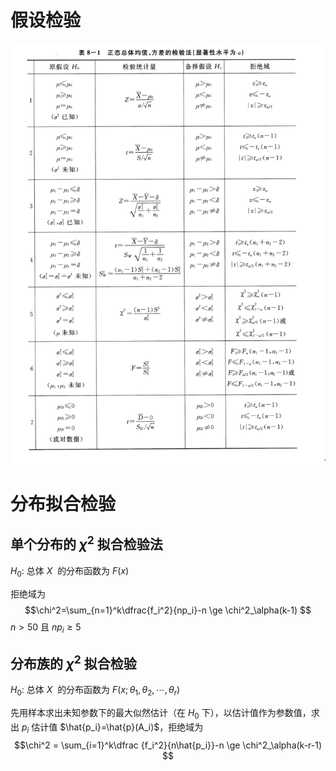 
# 假设检验
![](files/Pasted%20image%2020231228205436.png)

# 分布拟合检验

## 单个分布的 $\chi^2$ 拟合检验法

$H_0$: 总体 $X$  的分布函数为 $F(x)$

拒绝域为 
$$\chi^2=\sum_{n=1}^k\dfrac{f_i^2}{np_i}-n \ge \chi^2_\alpha(k-1)
$$
$n > 50$ 且 $np_i \ge 5$

## 分布族的 $\chi^2$ 拟合检验

$H_0$: 总体 $X$  的分布函数为 $F(x; \theta_1, \theta_2, \cdots, \theta_r)$

先用样本求出未知参数下的最大似然估计（在 $H_0$ 下），以估计值作为参数值，求出 $p_i$ 估计值 $\hat{p_i}=\hat{p}(A_i)$，拒绝域为 
$$\chi^2 = \sum_{i=1}^k\dfrac {f_i^2}{n\hat{p_i}}-n \ge \chi^2_\alpha(k-r-1)
$$